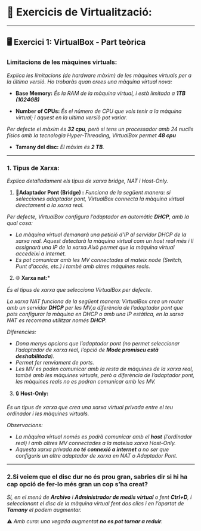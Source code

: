 # 📘 Exercicis de Virtualització:
---
## 🖥️ Exercici 1: VirtualBox - Part teòrica

### Limitacions de les màquines virtuals:
*Explica les limitacions (de hardware màxim) de les màquines virtuals per a la última versió. Ho trobaràs quan crees una màquina virtual nova:*
- **Base Memory:** *És la RAM de la màquina virtual, i està limitada a **1TB (1024GB)***
 
- **Number of CPUs:** *És el número de CPU que vols tenir a la màquina virtual; i aquest en la ultima versiò pot variar.*

*Per defecte el màxim és **32 cpu**, però si tens un processador amb 24 nuclis físics amb la tecnologia Hyper-Threading, VirtualBox permet **48 cpu***

- **Tamany del disc:** *El màxim és **2 TB**.*

---
### 1. Tipus de Xarxa:
*Explica detalladament els tipus de xarxa bridge, NAT i Host-Only.*
1. 🌉**Adaptador Pont (Bridge) :**
   *Funciona de la següent manera: si selecciones adaptador pont, VirtualBox connecta la màquina virtual directament a la xarxa real.*
 
  *Per defecte, VirtualBox configura l’adaptador en automàtic **DHCP**, amb la qual cosa:*
- *La màquina virtual demanarà una petició d’IP al servidor DHCP de la xarxa real. Aquest detectarà la màquina virtual com un host real més i li assignarà una IP de la xarxa.Això permet que la màquina virtual accedeixi a internet.*  
- *Es pot comunicar amb les MV connectades al mateix node (Switch, Punt d’accés, etc.) i també amb altres màquines reals.*

2. 🌐 **Xarxa nat:***

*És el tipus de xarxa que selecciona VirtualBox per defecte.*

*La xarxa NAT funciona de la següent manera:* *VirtualBox crea un router amb un servidor **DHCP** per les MV,a diferència de l’adaptador pont que pots configurar la màquina en DHCP o amb una IP estàtica, en la xarxa NAT es recomana utilitzar només **DHCP**.*

*Diferencies:*
- *Dona menys opcions que l’adaptador pont (no permet seleccionar l’adaptador de xarxa real, l’opció de **Mode promiscu està deshabilitada**).*
- *Permet fer renviament de ports.*
- *Les MV es poden comunicar amb la resta de màquines de la xarxa real, també amb les màquines virtuals, però a diferència de l’adaptador pont, les màquines reals no es podran comunicar amb les MV.*
 

3. 🔒 **Host-Only:**
   
*És un tipus de xarxa que crea una xarxa virtual privada entre el teu ordinador i les màquines virtuals.*

*Observacions:*
- *La màquina virtual només es podrà comunicar amb el **host** (l’ordinador real) i amb altres MV connectades a la mateixa xarxa Host-Only.*
- *Aquesta xarxa privada **no té connexió a internet** a no ser que configuris un altre adaptador de xarxa en NAT o Adaptador Pont.*

----
### 2.Si veiem que el disc dur no és prou gran, sabries dir si hi ha cap opció de fer-lo més gran un cop s’ha creat?

*Sí, en el menú de **Archivo** i **Administrador de medis virtual** o fent **Ctrl+D**, i seleccionant el disc de la màquina virtual fent dos clics i en l’apartat de **Tamany** el podem augmentar.*  

⚠️ *Amb cura: una vegada augmentat **no es pot tornar a reduir**.*